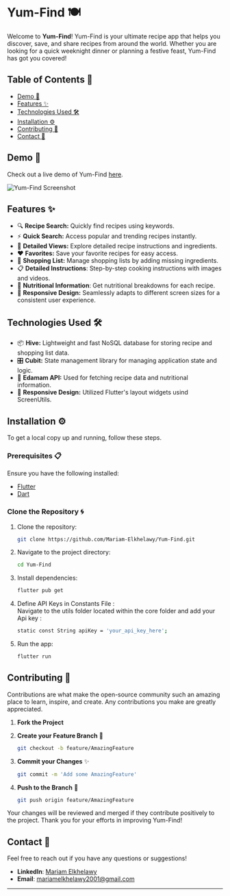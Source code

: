 # Yum-Find 🍽️

Welcome to **Yum-Find**! Yum-Find is your ultimate recipe app that helps you discover, save, and share recipes from around the world. Whether you are looking for a quick weeknight dinner or planning a festive feast, Yum-Find has got you covered!

## Table of Contents 📜
- [Demo 🎥](#demo)
- [Features ✨](#features)
- [Technologies Used 🛠️](#technologies-used)
- [Installation ⚙️](#installation)
- [Contributing 🤝](#contributing)
- [Contact 📧](#contact)
  
<a id="demo"></a>
## Demo 🎥

Check out a live demo of Yum-Find [here](https://your-demo-link.com).

![Yum-Find Screenshot](https://your-image-link.com/screenshot.png)

<a id="features"></a>
## Features ✨

- 🔍 **Recipe Search:** Quickly find recipes using keywords. 
- ⚡️ **Quick Search:** Access popular and trending recipes instantly.
- 📑 **Detailed Views:** Explore detailed recipe instructions and ingredients.
- ❤️ **Favorites:** Save your favorite recipes for easy access.
- 🛒 **Shopping List:** Manage shopping lists by adding missing ingredients.
- 📋 **Detailed Instructions**: Step-by-step cooking instructions with images and videos.
- 🍎 **Nutritional Information**: Get nutritional breakdowns for each recipe.
- 📱 **Responsive Design:** Seamlessly adapts to different screen sizes for a consistent user experience.

## Technologies Used 🛠️
<a id="technologies-used"></a>

- 📦 **Hive:** Lightweight and fast NoSQL database for storing recipe and shopping list data.
- 🎛️ **Cubit:** State management library for managing application state and logic.
- 🍲 **Edamam API:** Used for fetching recipe data and nutritional information.
- 📱 **Responsive Design:** Utilized Flutter's layout widgets usind ScreenUtils.

## Installation ⚙️
<a id="installation"></a>

To get a local copy up and running, follow these steps.
### Prerequisites 📋
Ensure you have the following installed:
- [Flutter](https://flutter.dev/docs/get-started/install)
- [Dart](https://dart.dev/get-dart)
  
### Clone the Repository 🌀

1. Clone the repository:
 
   ```bash
   git clone https://github.com/Mariam-Elkhelawy/Yum-Find.git
2. Navigate to the project directory:
 
   ```bash
   cd Yum-Find
3. Install dependencies:
 
   ```bash
   flutter pub get

4. Define API Keys in Constants File : </br>   Navigate to the utils folder located within the core folder and add your Api key :

   ```bash
   static const String apiKey = 'your_api_key_here';
   
5. Run the app:  

   ```bash
   flutter run

## Contributing 🤝
<a id="contributing"></a>

Contributions are what make the open-source community such an amazing place to learn, inspire, and create. Any contributions you make are greatly appreciated.

1. **Fork the Project** 
2. **Create your Feature Branch** 🌟

    ```bash
    git checkout -b feature/AmazingFeature
    ```
3. **Commit your Changes** ✨
 
    ```bash
    git commit -m 'Add some AmazingFeature'
    ```
4. **Push to the Branch** 🚀

    ```bash
    git push origin feature/AmazingFeature
    ```

Your changes will be reviewed and merged if they contribute positively to the project. Thank you for your efforts in improving Yum-Find!

## Contact 📧
<a id="contact"></a>

Feel free to reach out if you have any questions or suggestions!

- **LinkedIn**: [Mariam Elkhelawy](https://www.linkedin.com/in/mariam-elkhelawy-ab5183253/)
- **Email**: [mariamelkhelawy2001@gmail.com](mailto:mariamelkhelawy2001@gmail.com)


--- 
